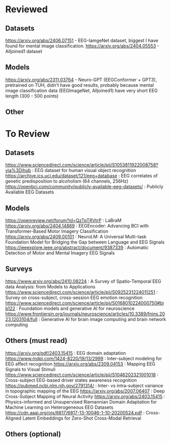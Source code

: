 # Reviewed

## Datasets
https://arxiv.org/abs/2406.07151 - EEG-IamgeNet dataset, biggest I have found for mental image classification.
https://arxiv.org/abs/2404.05553 - Alljoined1 dataset

## Models
https://arxiv.org/abs/2311.03764 - Neuro-GPT (EEGConformer + GPT3), pretrained on TUH, didn't have good results, probably because mental image classification data (EEGImageNet, Alljoined1) have very short EEG length (300 - 500 points)



## Other



# To Review

## Datasets
https://www.sciencedirect.com/science/article/pii/S1053811922008758?via%3Dihub		: EEG dataset for human visual object recognition
https://archive.ics.uci.edu/dataset/121/eeg+database					: EEG correlates of genetic predisposition to alcoholism (64 channels, 256Hz)
https://openbci.com/community/publicly-available-eeg-datasets/				: Publicly Available EEG Datasets


## Models
https://openreview.net/forum?id=QzTpTRVtrP	       :  LaBraM
https://arxiv.org/abs/2404.14869 	  	       :  EEGEncoder: Advancing BCI with Transformer-Based Motor Imagery Classification
https://arxiv.org/abs/2409.00101	  	       :  NeuroLM: A Universal Multi-task Foundation Model for Bridging the Gap between Language and EEG Signals
https://ieeexplore.ieee.org/abstract/document/9387339  :  Automatic Detection of Motor and Mental Imagery EEG Signals


## Surveys
https://www.arxiv.org/abs/2410.08224	  							: A Survey of Spatio-Temporal EEG data Analysis: from Models to Applications
https://www.sciencedirect.com/science/article/pii/S0925231224011251				: Survey on cross-subject, cross-session EEG emotion recognition
https://www.sciencedirect.com/science/article/pii/S0168010224000750#bib122			: Foundation models and generative AI for neuroscience
https://www.frontiersin.org/journals/neuroscience/articles/10.3389/fnins.2023.1203104/full	: Generative AI for brain image computing and brain network computing


## Others (must read)
https://arxiv.org/pdf/2403.15415 					: EEG domain adaptation
https://www.mdpi.com/1424-8220/19/13/2999				: Inter-subject modeling for EEG affect recognition
https://arxiv.org/abs/2309.04153					: Mapping EEG Signals to Visual Stimuli
https://www.sciencedirect.com/science/article/pii/S1046202321001018	: Cross-subject EEG-based driver states awareness recognition
https://pubmed.ncbi.nlm.nih.gov/2791314/				: Inter- vs intra-subject variance in topographic mapping of the EEG
https://arxiv.org/abs/2007.06407					: Deep Cross-Subject Mapping of Neural Activity
https://arxiv.org/abs/2403.15415					: Physics-informed and Unsupervised Riemannian Domain Adaptation for Machine Learning on Heterogeneous EEG Datasets
https://cdn.aaai.org/ojs/6817/6817-13-10046-1-10-20200524.pdf		: Cross-Aligned Latent Embeddings for Zero-Shot Cross-Modal Retrieval


## Others (optional)


